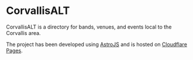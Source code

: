 # CorvallisALT

CorvallisALT is a directory for bands, venues, and events local to the Corvallis area.

The project has been developed using [AstroJS](https://astro.build/) and is hosted on [Cloudflare Pages](https://pages.cloudflare.com/).